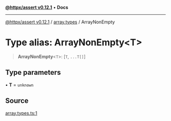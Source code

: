 [**@httpx/assert v0.12.1**](../../README.md) • **Docs**

***

[@httpx/assert v0.12.1](../../README.md) / [array.types](../README.md) / ArrayNonEmpty

# Type alias: ArrayNonEmpty\<T\>

> **ArrayNonEmpty**\<`T`\>: [`T`, `...T[]`]

## Type parameters

• **T** = `unknown`

## Source

[array.types.ts:1](https://github.com/belgattitude/httpx/blob/9af23c30700a45e9eb95108b7ac53f133f16092b/packages/assert/src/array.types.ts#L1)
